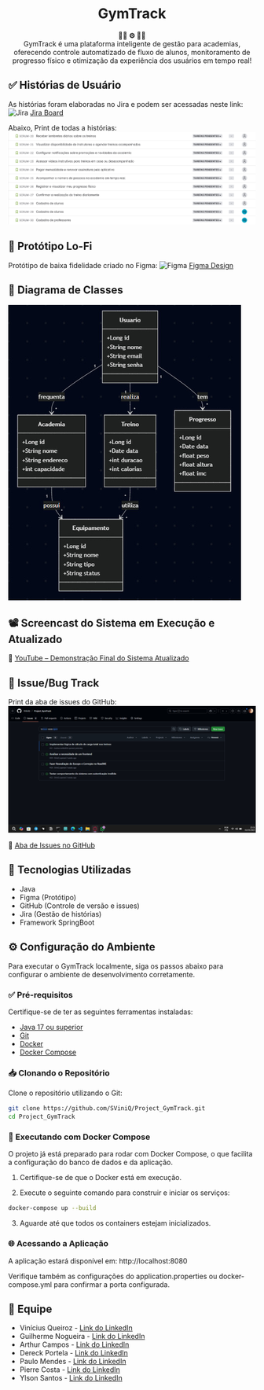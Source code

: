 <h1 align="center">GymTrack</h1>

<div align="center">
  <strong>🏋🏽 ⚙️ 🏃🏽</strong>
</div>
<div align="center">
  GymTrack é uma plataforma inteligente de gestão para academias, oferecendo controle automatizado de fluxo de alunos, monitoramento de progresso físico e otimização da experiência dos usuários em tempo real!
</div>

## ✅ Histórias de Usuário
As histórias foram elaboradas no Jira e podem ser acessadas neste link:
<img src="https://cdn-icons-png.flaticon.com/512/5968/5968875.png" alt="Jira" width="20"/> [Jira Board](https://coderfullstackvinicius.atlassian.net/jira/software/projects/SCRUM/boards/1/backlog?atlOrigin=eyJpIjoiYjI0Yzc5YWNmNTJiNGIzYjhlYjg2YzJjMGEyZDdlNjYiLCJwIjoiaiJ9)

Abaixo, Print de todas a histórias:
![Histórias de Usuário](./images/print_historias_de_usuario.jpg)

## 🧪 Protótipo Lo-Fi
Protótipo de baixa fidelidade criado no Figma: 
<img src="https://upload.wikimedia.org/wikipedia/commons/3/33/Figma-logo.svg" alt="Figma" width="20"/> [Figma Design](https://www.figma.com/design/P3UNY8tWPJj7FW43XrU9ZE/Untitled?node-id=0-1&t=b3ow5hTyewWG7oIH-1)

## 🧠 Diagrama de Classes
![Diagrama de Classe](./images/att_diagrama_de_classes.jpg)

## 📽️ Screencast do Sistema em Execução e Atualizado
🔗 [YouTube – Demonstração Final do Sistema Atualizado](https://youtu.be/498tf5N0Fi4)

## 🐞 Issue/Bug Track
Print da aba de issues do GitHub:  
![Print das Issues](./images/img_issue_bug_tracker.jpg)

🔗 [Aba de Issues no GitHub](https://github.com/SViniQ/Project_GymTrack/issues)

## 🔧 Tecnologias Utilizadas

- Java
- Figma (Protótipo)
- GitHub (Controle de versão e issues)
- Jira (Gestão de histórias)
- Framework SpringBoot

## ⚙️ Configuração do Ambiente

Para executar o GymTrack localmente, siga os passos abaixo para configurar o ambiente de desenvolvimento corretamente.

### ✅ Pré-requisitos

Certifique-se de ter as seguintes ferramentas instaladas:

- [Java 17 ou superior](https://www.oracle.com/java/technologies/downloads/)
- [Git](https://git-scm.com/)
- [Docker](https://www.docker.com/)
- [Docker Compose](https://docs.docker.com/compose/)

### 📥 Clonando o Repositório

Clone o repositório utilizando o Git:

```bash
git clone https://github.com/SViniQ/Project_GymTrack.git
cd Project_GymTrack
```

### 🐳 Executando com Docker Compose

O projeto já está preparado para rodar com Docker Compose, o que facilita a configuração do banco de dados e da aplicação.

1. Certifique-se de que o Docker está em execução.

2. Execute o seguinte comando para construir e iniciar os serviços:

```bash
docker-compose up --build
```

3. Aguarde até que todos os containers estejam inicializados.

### 🌐 Acessando a Aplicação

A aplicação estará disponível em: http://localhost:8080

Verifique também as configurações do application.properties ou docker-compose.yml para confirmar a porta configurada.

## 👥 Equipe

- Vinícius Queiroz - [Link do LinkedIn](https://www.linkedin.com/in/viníciussilvaqueiroz/)
- Guilherme Nogueira - [Link do LinkedIn](https://www.linkedin.com/in/guilherme-wolf/)
- Arthur Campos - [Link do LinkedIn](https://www.linkedin.com/in/arthur-campos-a120472b7/)
- Dereck Portela - [Link do LinkedIn](https://www.linkedin.com/in/dereck-portela-36682675/)
- Paulo Mendes - [Link do LinkedIn](https://www.linkedin.com/in/paulo-mendes/)
- Pierre Costa - [Link do LinkedIn](https://www.linkedin.com/in/pierre-costa-b1b51314a/)
- Ylson Santos - [Link do LinkedIn](https://www.linkedin.com/in/ylson-santos/)